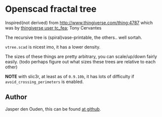 # Openscad fractal tree
Inspired(not derived) from http://www.thingiverse.com/thing:4787
which was by [thingiverse user tc_fea](http://www.thingiverse.com/tc_fea); Tony Cervantes

The recursive tree is (spiral)vase-printable, the others.. well sortah. 

`vtree.scad` is nicest imo, it has a lower density.

The sizes of these things are pretty arbitrary, you can scale/up/down fairly easily.
(todo perhaps figure out what sizes these trees are relative to each other)

**NOTE** with slic3r, at least as of `0.9.10b`, it has lots of difficulty if
`avoid_crossing_perimeters` is enabled.

## Author
Jasper den Ouden, this can be found
[at github](https://github.com/o-jasper/various_physibles/tree/master/artsy).
